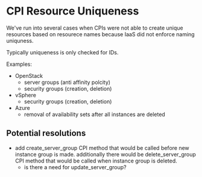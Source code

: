 # CPI Resource Uniqueness

We've run into several cases when CPIs were not able to create unique resources based on resourece names because IaaS did not enforce naming uniquness.

Typically uniqueness is only checked for IDs.

Examples:

- OpenStack
  - server groups (anti affinity polcity)
  - security groups (creation, deletion)
- vSphere
  - security groups (creation, deletion)
- Azure
  - removal of availability sets after all instances are deleted

## Potential resolutions

- add create_server_group CPI method that would be called before new instance group is made. additionally there would be delete_server_group CPI method that would be called when instance group is deleted.
  - is there a need for update_server_group?
